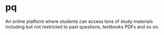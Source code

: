 # pq
An online platform where students can access tons of study materials including but not restricted to past questions, textbooks PDFs and so on.

